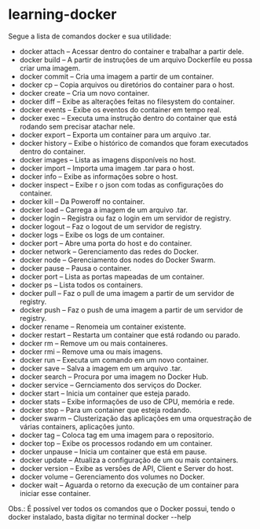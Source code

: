 # learning-docker

Segue a lista de comandos docker e sua utilidade:

- docker attach  – Acessar dentro do container e trabalhar a partir dele.
- docker build   – A partir de instruções de um arquivo Dockerfile eu possa criar uma imagem.
- docker commit  – Cria uma imagem a partir de um container.
- docker cp      – Copia arquivos ou diretórios do container para o host.
- docker create  – Cria um novo container.
- docker diff    – Exibe as alterações feitas no filesystem do container.
- docker events  – Exibe os eventos do container em tempo real.
- docker exec    – Executa uma instrução dentro do container que está rodando sem precisar atachar nele.
- docker export  – Exporta um container para um arquivo .tar.
- docker history – Exibe o histórico de comandos que foram executados dentro do container.
- docker images  – Lista as imagens disponíveis no host.
- docker import  – Importa uma imagem .tar para o host.
- docker info    – Exibe as informações sobre o host.
- docker inspect – Exibe r o json com todas as configurações do container.
- docker kill    – Da Poweroff no container.
- docker load    – Carrega a imagem de um arquivo .tar.
- docker login   – Registra ou faz o login em um servidor de registry.
- docker logout  – Faz o logout de um servidor de registry.
- docker logs    – Exibe os logs de um container.
- docker port    – Abre uma porta do host e do container.
- docker network – Gerenciamento das redes do Docker.
- docker node    – Gerenciamento dos nodes do Docker Swarm.
- docker pause   – Pausa o container.
- docker port    – Lista as portas mapeadas de um container.
- docker ps      – Lista todos os containers.
- docker pull    – Faz o pull de uma imagem a partir de um servidor de registry.
- docker push    – Faz o push de uma imagem a partir de um servidor de registry.
- docker rename  – Renomeia um container existente.
- docker restart – Restarta um container que está rodando ou parado.
- docker rm      – Remove um ou mais containeres.
- docker rmi     – Remove uma ou mais imagens.
- docker run     – Executa um comando em um novo container.
- docker save    – Salva a imagem em um arquivo .tar.
- docker search  – Procura por uma imagem no Docker Hub.
- docker service – Gernciamento dos serviços do Docker.
- docker start   – Inicia um container que esteja parado.
- docker stats   – Exibe informações de uso de CPU, memória e rede.
- docker stop    – Para um container que esteja rodando.
- docker swarm   – Clusterização das aplicações em uma orquestração de várias containers, aplicações junto.
- docker tag     – Coloca tag em uma imagem para o repositorio.
- docker top     – Exibe os processos rodando em um container.
- docker unpause – Inicia um container que está em pause.
- docker update  – Atualiza a configuração de um ou mais containers.
- docker version – Exibe as versões de API, Client e Server do host.
- docker volume  – Gerenciamento dos volumes no Docker.
- docker wait    – Aguarda o retorno da execução de um container para iniciar esse container.

Obs.: É possível ver todos os comandos que o Docker possui, tendo o docker instalado, basta digitar no terminal docker --help
